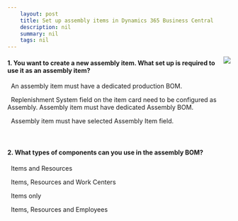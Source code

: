 ```yaml
---
    layout: post
    title: Set up assembly items in Dynamics 365 Business Central  
    description: nil
    summary: nil
    tags: nil
---
```



 <a target="_blank" href="https://docs.microsoft.com/en-us/learn/modules/set-up-assembly-items-dynamics-365-business-central/4-check/"><i class="fas fa-external-link-alt"></i> </a>
 <img align="right" src="https://docs.microsoft.com/en-us/learn/achievements/set-up-assembly-items-dynamics-365-business-central.svg">
####  1. You want to create a new assembly item. What set up is required to use it as an assembly item?


<i class='far fa-square'></i> &nbsp;&nbsp;An assembly item must have a dedicated production BOM.

<i class='fas fa-check-square' style='color: Dodgerblue;'></i> &nbsp;&nbsp;Replenishment System field on the item card need to be configured as Assembly. Assembly item must have dedicated Assembly BOM.

<i class='far fa-square'></i> &nbsp;&nbsp;Assembly item must have selected Assembly Item field.
<br />
<br />
<br />

####  2. What types of components can you use in the assembly BOM?


<i class='fas fa-check-square' style='color: Dodgerblue;'></i> &nbsp;&nbsp;Items and Resources

<i class='far fa-square'></i> &nbsp;&nbsp;Items, Resources and Work Centers

<i class='far fa-square'></i> &nbsp;&nbsp;Items only

<i class='far fa-square'></i> &nbsp;&nbsp;Items, Resources and Employees
<br />
<br />
<br />

